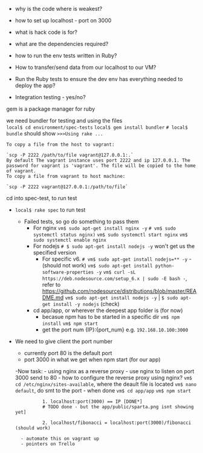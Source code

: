 - why is the code where is weakest?
- how to set up localhost - port on 3000
- what is hack code is for?
- what are the dependencies required?
- how to run the env tests written in Ruby?  

- How to transfer/send data from our localhost to our VM?
- Run the Ruby tests to ensure the dev env has everything needed to deploy the app?
- Integration testing - yes/no?

gem is a package manager for ruby

we need bundler for testing and using the files  
`local$ cd environment/spec-tests`
`local$ gem install bundler`
`# local$ bundle` should show `>>>Using rake ...`

    To copy a file from the host to vagrant:

    `scp -P 2222 /path/to/file vagrant@127.0.0.1:.`
    By default The vagrant instance uses port 2222 and ip 127.0.0.1. The password for vagrant is 'vagrant'. The file will be copied to the home of vagrant.
    To copy a file from vagrant to host machine:

    `scp -P 2222 vagrant@127.0.0.1:/path/to/file`

cd into spec-test, to run test
- `local$ rake spec` to run test
    - Failed tests, so go do something to pass them
        - For nginx
            `vm$ sudo apt-get install nginx -y`
            `# vm$ sudo systemctl status nginx)`
            `vm$ sudo systemctl start nginx`
            `vm$ sudo systemctl enable nginx`
        - For nodejs
            `# $ sudo apt-get install nodejs -y` won't get us the specified version
            - For specific v6.
                `# vm$ sudo apt-get install nodejs=** -y` - (should not work)
                `vm$ sudo apt-get install python-software-properties -y`
                `vm$ curl -sL https://deb.nodesource.com/setup_6.x | sudo -E bash -`, refer to https://github.com/nodesource/distributions/blob/master/README.md
                `vm$ sudo apt-get install nodejs -y` | `$ sudo apt-get install -y nodejs` (check)
        - cd app/app, or wherever the deepest app folder is (for now)
            - becasue npm has to be started in a specific dir
            `vm$ npm install`
            `vm$ npm start`
            - get the port num
            {IP}:{port_num}
            e.g. `192.168.10.100:3000`


- We need to give client the port number
    - currently port 80 is the default port
    - port 3000 in what we get when npm start (for our app)

    -Now task:
        - using nginx as a reverse proxy
        - use nginx to listen on port 3000 send to 80
        - how to configure the reverse proxy using nginx?
        `vm$ cd /etc/nginx/sites-available`, where the deault file is located
        `vm$ nano default`, do smt to the port
            - when done
                `vm$ cd app/app`
                `vm$ npm start`

                1. localhost:port(3000) == IP [DONE*]
                # TODO done - but the app/public/sparta.png isnt showing yet]
                
                2. localhost/fibonacci = localhost:port(3000)/fibonacci (should work) 

        - automate this on vagrant up
        - pointers on Trello